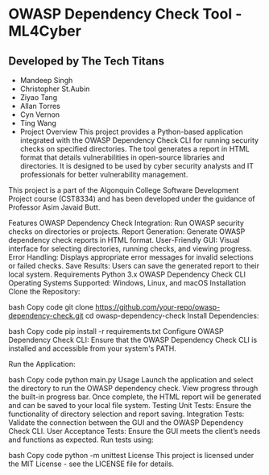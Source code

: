 # OWASP Dependency Check Tool - ML4Cyber
## Developed by The Tech Titans
  - Mandeep Singh
  - Christopher St.Aubin
  - Ziyao Tang
  - Allan Torres
  - Cyn Vernon
  - Ting Wang
  - Project Overview
This project provides a Python-based application integrated with the OWASP Dependency Check CLI for running security checks on specified directories. The tool generates a report in HTML format that details vulnerabilities in open-source libraries and directories. It is designed to be used by cyber security analysts and IT professionals for better vulnerability management.

This project is a part of the Algonquin College Software Development Project course (CST8334) and has been developed under the guidance of Professor Asim Javaid Butt.

Features
OWASP Dependency Check Integration: Run OWASP security checks on directories or projects.
Report Generation: Generate OWASP dependency check reports in HTML format.
User-Friendly GUI: Visual interface for selecting directories, running checks, and viewing progress.
Error Handling: Displays appropriate error messages for invalid selections or failed checks.
Save Results: Users can save the generated report to their local system.
Requirements
Python 3.x
OWASP Dependency Check CLI
Operating Systems Supported: Windows, Linux, and macOS
Installation
Clone the Repository:

bash
Copy code
git clone https://github.com/your-repo/owasp-dependency-check.git
cd owasp-dependency-check
Install Dependencies:

bash
Copy code
pip install -r requirements.txt
Configure OWASP Dependency Check CLI:
Ensure that the OWASP Dependency Check CLI is installed and accessible from your system's PATH.

Run the Application:

bash
Copy code
python main.py
Usage
Launch the application and select the directory to run the OWASP dependency check.
View progress through the built-in progress bar.
Once complete, the HTML report will be generated and can be saved to your local file system.
Testing
Unit Tests: Ensure the functionality of directory selection and report saving.
Integration Tests: Validate the connection between the GUI and the OWASP Dependency Check CLI.
User Acceptance Tests: Ensure the GUI meets the client’s needs and functions as expected.
Run tests using:

bash
Copy code
python -m unittest
License
This project is licensed under the MIT License - see the LICENSE file for details.
